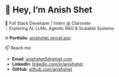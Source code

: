 # 👋 Hey, I’m Anish Shet

🚀 Full Stack Developer | Intern @ Clarovate  
💡 Exploring AI, LLMs, Agentic RAG & Scalable Systems  

🌐 **Portfolio**: [anishshet.vercel.app]([https://anishshet.vercel.app](https://portfolio-anishshet5-gmailcoms-projects.vercel.app/))

📫 Reach me:  
- **Email**: anishshet5@gmail.com  
- **LinkedIn**: [linkedin.com/in/anishshet](https://linkedin.com/in/anishshet)  
- **GitHub**: [github.com/anishshet](https://github.com/anishshet)
